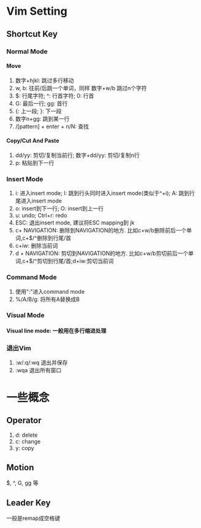 # Vim Setting

## Shortcut Key

### Normal Mode

#### Move

1. 数字+hjkl: 跳过多行移动
2. w, b: 往前/后跳一个单词，同样 数字+w/b 跳过n个字符
3. $: 行尾字符; ^: 行首字符; 0: 行首
4. G: 最后一行; gg: 首行
5. {: 上一段; }: 下一段
6. 数字n+gg: 跳到某一行
7. /[pattern] + enter + n/N: 查找

#### Copy/Cut And Paste

1. dd/yy: 剪切/复制当前行; 数字+dd/yy: 剪切/复制n行
2. p: 粘贴到下一行

### Insert Mode

1. i: 进入insert mode; I: 跳到行头同时进入insert mode(类似于^+i); A: 跳到行尾进入insert mode
2. o: insert到下一行; O: insert到上一行
3. u: undo; Ctrl+r: redo
4. ESC: 退出insert mode, 建议将ESC mapping到 jk
5. c+ NAVIGATION: 删除到NAVIGATION的地方. 比如c+w/b删除前后一个单词,c+$/^删除到行尾/首
6. c+iw: 删除当前词
7. d + NAVIGATION: 剪切到NAVIGATION的地方. 比如c+w/b剪切前后一个单词,c+$/^剪切到行尾/首;d+iw:剪切当前词
  
### Command Mode

1. 使用":"进入command mode
2. %/A/B/g: 将所有A替换成B
  
### Visual Mode

#### Visual line mode: 一般用在多行缩进处理

### 退出Vim

1. :w/:q/:wq 退出并保存
2. :wqa 退出所有窗口


# 一些概念

## Operator

1. d: delete
2. c: change
3. y: copy

## Motion

$, ^, G, gg 等

## Leader Key

一般是remap成空格键

